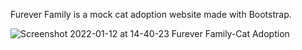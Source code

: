Furever Family is a mock cat adoption website made with Bootstrap.

![Screenshot 2022-01-12 at 14-40-23 Furever Family-Cat Adoption](https://user-images.githubusercontent.com/82784152/149210602-cc6bf797-6fbc-4be6-9fcd-4780472a3786.png)
